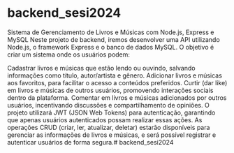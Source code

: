 # backend_sesi2024

Sistema de Gerenciamento de Livros e Músicas com Node.js, Express e MySQL
Neste projeto de backend, iremos desenvolver uma API utilizando Node.js, o framework Express e o banco de dados MySQL. O objetivo é criar um sistema onde os usuários podem:

Cadastrar livros e músicas que estão lendo ou ouvindo, salvando informações como título, autor/artista e gênero.
Adicionar livros e músicas aos favoritos, para facilitar o acesso a conteúdos preferidos.
Curtir (dar like) em livros e músicas de outros usuários, promovendo interações sociais dentro da plataforma.
Comentar em livros e músicas adicionados por outros usuários, incentivando discussões e compartilhamento de opiniões.
O projeto utilizará JWT (JSON Web Tokens) para autenticação, garantindo que apenas usuários autenticados possam realizar essas ações. As operações CRUD (criar, ler, atualizar, deletar) estarão disponíveis para gerenciar as informações de livros e músicas, e será possível registrar e autenticar usuários de forma segura.# backend_sesi2024
